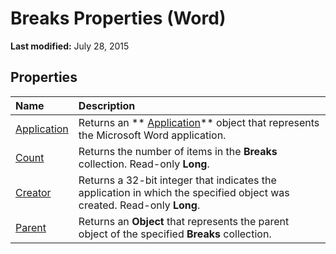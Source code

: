 
# Breaks Properties (Word)

 **Last modified:** July 28, 2015


## Properties



|**Name**|**Description**|
|:-----|:-----|
| [Application](8eb31cf3-76ed-b6e7-c236-cd23c459d8af.md)|Returns an  ** [Application](d1cf6f8f-4e88-bf01-93b4-90a83f79cb44.md)** object that represents the Microsoft Word application.|
| [Count](33af59e1-182b-789d-35b6-a548379bafb0.md)|Returns the number of items in the  **Breaks** collection. Read-only **Long**.|
| [Creator](4324547c-df85-62ed-c238-74b9b9b6deeb.md)|Returns a 32-bit integer that indicates the application in which the specified object was created. Read-only  **Long**.|
| [Parent](b3da9f71-5b10-74cd-f2d9-5dd27fc60c52.md)|Returns an  **Object** that represents the parent object of the specified **Breaks** collection.|
